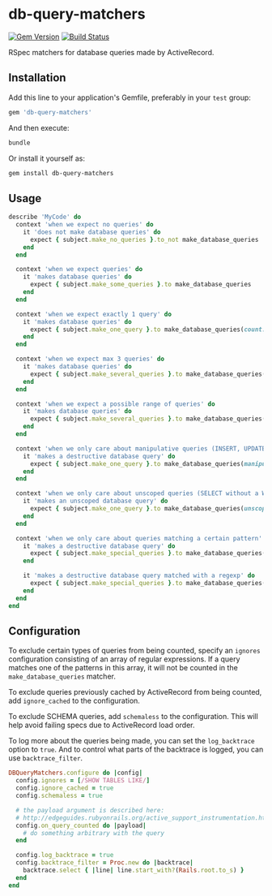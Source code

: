 # db-query-matchers

[![Gem Version](https://badge.fury.io/rb/db-query-matchers.svg)](https://badge.fury.io/rb/db-query-matchers)
[![Build Status](https://github.com/civiccc/db-query-matchers/actions/workflows/ci.yaml/badge.svg)](https://github.com/civiccc/db-query-matchers/actions)

RSpec matchers for database queries made by ActiveRecord.

## Installation

Add this line to your application's Gemfile, preferably in your `test` group:

```ruby
gem 'db-query-matchers'
```

And then execute:

```bash
bundle
```

Or install it yourself as:

```bash
gem install db-query-matchers
```

## Usage

```ruby
describe 'MyCode' do
  context 'when we expect no queries' do
    it 'does not make database queries' do
      expect { subject.make_no_queries }.to_not make_database_queries
    end
  end

  context 'when we expect queries' do
    it 'makes database queries' do
      expect { subject.make_some_queries }.to make_database_queries
    end
  end

  context 'when we expect exactly 1 query' do
    it 'makes database queries' do
      expect { subject.make_one_query }.to make_database_queries(count: 1)
    end
  end

  context 'when we expect max 3 queries' do
    it 'makes database queries' do
      expect { subject.make_several_queries }.to make_database_queries(count: 0..3)
    end
  end

  context 'when we expect a possible range of queries' do
    it 'makes database queries' do
      expect { subject.make_several_queries }.to make_database_queries(count: 3..5)
    end
  end

  context 'when we only care about manipulative queries (INSERT, UPDATE, DELETE)' do
    it 'makes a destructive database query' do
      expect { subject.make_one_query }.to make_database_queries(manipulative: true)
    end
  end

  context 'when we only care about unscoped queries (SELECT without a WHERE or LIMIT clause))' do
    it 'makes an unscoped database query' do
      expect { subject.make_one_query }.to make_database_queries(unscoped: true)
    end
  end

  context 'when we only care about queries matching a certain pattern' do
    it 'makes a destructive database query' do
      expect { subject.make_special_queries }.to make_database_queries(matching: 'DELETE * FROM')
    end

    it 'makes a destructive database query matched with a regexp' do
      expect { subject.make_special_queries }.to make_database_queries(matching: /DELETE/)
    end
  end
end
```

## Configuration

To exclude certain types of queries from being counted, specify an
`ignores` configuration consisting of an array of regular expressions. If
a query matches one of the patterns in this array, it will not be
counted in the `make_database_queries` matcher.

To exclude queries previously cached by ActiveRecord from being counted,
add `ignore_cached` to the configuration.

To exclude SCHEMA queries, add `schemaless` to the configuration. This will
help avoid failing specs due to ActiveRecord load order.

To log more about the queries being made, you can set the `log_backtrace`
option to `true`. And to control what parts of the backtrace is logged,
you can use `backtrace_filter`.

```ruby
DBQueryMatchers.configure do |config|
  config.ignores = [/SHOW TABLES LIKE/]
  config.ignore_cached = true
  config.schemaless = true

  # the payload argument is described here:
  # http://edgeguides.rubyonrails.org/active_support_instrumentation.html#sql-active-record
  config.on_query_counted do |payload|
    # do something arbitrary with the query
  end

  config.log_backtrace = true
  config.backtrace_filter = Proc.new do |backtrace|
    backtrace.select { |line| line.start_with?(Rails.root.to_s) }
  end
end
```
